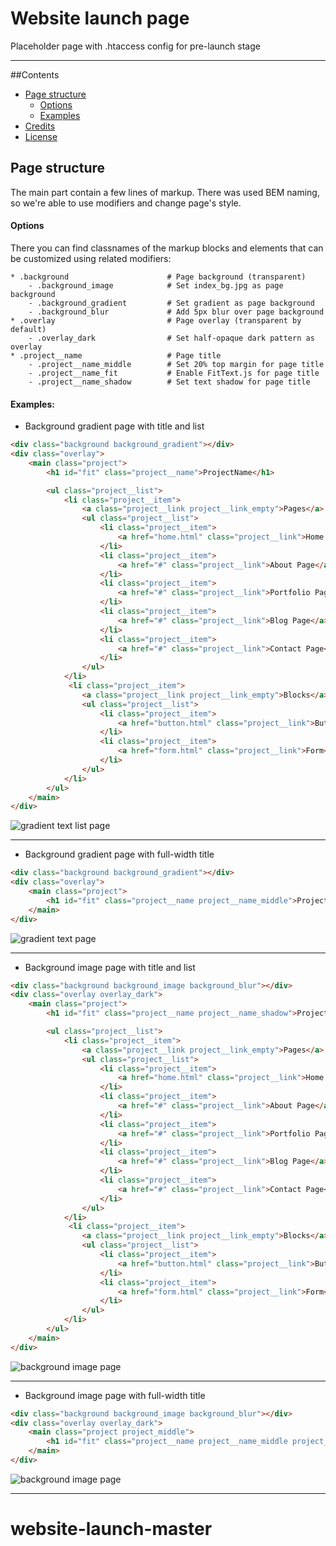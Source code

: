 # Website launch page

Placeholder page with .htaccess config for pre-launch stage

---

##Contents
* [Page structure](#pge-structure)
    - [Options](#options)
    - [Examples](#examples) 
* [Credits](#credits)
* [License](#license)


## Page structure 
The main part contain a few lines of markup. There was used BEM naming, so we're able to use modifiers and change page's style.

#### Options
There you can find classnames of the markup blocks and elements that can be customized using related modifiers:
  
```        
* .background                      # Page background (transparent) 
    - .background_image            # Set index_bg.jpg as page background
    - .background_gradient         # Set gradient as page background 
    - .background_blur             # Add 5px blur over page background
* .overlay                         # Page overlay (transparent by default)
    - .overlay_dark                # Set half-opaque dark pattern as overlay
* .project__name                   # Page title
    - .project__name_middle        # Set 20% top margin for page title
    - .project__name_fit           # Enable FitText.js for page title
    - .project__name_shadow        # Set text shadow for page title
```

#### Examples:

* Background gradient page with title and list
```html
<div class="background background_gradient"></div>
<div class="overlay">
    <main class="project">
        <h1 id="fit" class="project__name">ProjectName</h1>

        <ul class="project__list">
            <li class="project__item">
                <a class="project__link project__link_empty">Pages</a> 
                <ul class="project__list">
                    <li class="project__item">
                        <a href="home.html" class="project__link">Home Page</a>
                    </li>
                    <li class="project__item">
                        <a href="#" class="project__link">About Page</a>
                    </li>
                    <li class="project__item">
                        <a href="#" class="project__link">Portfolio Page</a>
                    </li>
                    <li class="project__item">
                        <a href="#" class="project__link">Blog Page</a>
                    </li>
                    <li class="project__item">
                        <a href="#" class="project__link">Contact Page</a>
                    </li>
                </ul>
            </li>
             <li class="project__item">
                <a class="project__link project__link_empty">Blocks</a> 
                <ul class="project__list">
                    <li class="project__item">
                        <a href="button.html" class="project__link">Button</a>
                    </li>
                    <li class="project__item">
                        <a href="form.html" class="project__link">Form</a>
                    </li>
                </ul>
            </li>
        </ul>
    </main>
</div>
```

![gradient text list page](https://github.com/website-templates/website-launch-pages/blob/master/test_screenshots/gradient-list-page.jpg)

---

* Background gradient page with full-width title
```html
<div class="background background_gradient"></div>
<div class="overlay">
    <main class="project">
        <h1 id="fit" class="project__name project__name_middle">ProjectName</h1>
    </main>
</div>
```

![gradient text page](https://github.com/website-templates/website-launch-pages/blob/master/test_screenshots/gradient-text-page.jpg)

---

* Background image page with title and list
```html
<div class="background background_image background_blur"></div>
<div class="overlay overlay_dark">
    <main class="project">
        <h1 id="fit" class="project__name project__name_shadow">ProjectName</h1>

        <ul class="project__list">
            <li class="project__item">
                <a class="project__link project__link_empty">Pages</a> 
                <ul class="project__list">
                    <li class="project__item">
                        <a href="home.html" class="project__link">Home Page</a>
                    </li>
                    <li class="project__item">
                        <a href="#" class="project__link">About Page</a>
                    </li>
                    <li class="project__item">
                        <a href="#" class="project__link">Portfolio Page</a>
                    </li>
                    <li class="project__item">
                        <a href="#" class="project__link">Blog Page</a>
                    </li>
                    <li class="project__item">
                        <a href="#" class="project__link">Contact Page</a>
                    </li>
                </ul>
            </li>
             <li class="project__item">
                <a class="project__link project__link_empty">Blocks</a> 
                <ul class="project__list">
                    <li class="project__item">
                        <a href="button.html" class="project__link">Button</a>
                    </li>
                    <li class="project__item">
                        <a href="form.html" class="project__link">Form</a>
                    </li>
                </ul>
            </li>
        </ul>
    </main>
</div>
```

![background image page](https://github.com/website-templates/website-launch-pages/blob/master/test_screenshots/background-image-list-page.jpg)

---

* Background image page with full-width title
```html
<div class="background background_image background_blur"></div>
<div class="overlay overlay_dark">
    <main class="project project_middle">
        <h1 id="fit" class="project__name project__name_middle project__name_fit project__name_shadow">ProjectName</h1>
    </main>
</div>
```

![background image page](https://github.com/website-templates/website-launch-pages/blob/master/test_screenshots/background-image-text-page.jpg)

---


# website-launch-master
